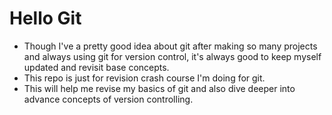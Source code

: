 # Hello Git

- Though I've a pretty good idea about git after making so many projects and always using git for version control, it's always good to keep myself updated and revisit base concepts.
- This repo is just for revision crash course I'm doing for git.
- This will help me revise my basics of git and also dive deeper into advance concepts of version controlling.
